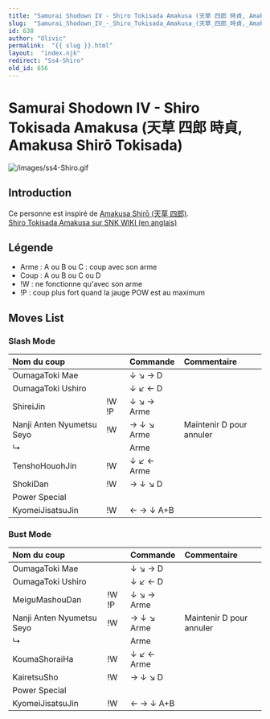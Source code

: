 ```yaml
---
title: "Samurai Shodown IV - Shiro Tokisada Amakusa (天草 四郎 時貞, Amakusa Shirō Tokisada)"
slug:  "Samurai_Shodown_IV_-_Shiro_Tokisada_Amakusa_(天草_四郎_時貞,_Amakusa_Shirō_Tokisada)"
id: 638
author: "Olivic"
permalink:  "{{ slug }}.html"
layout:  "index.njk"
redirect: "Ss4-Shiro"
old_id: 656
---
```


# Samurai Shodown IV - Shiro Tokisada Amakusa (天草 四郎 時貞, Amakusa Shirō Tokisada)

![](/images/ss4-Shiro.gif "/images/ss4-Shiro.gif")

## Introduction

Ce personne est inspiré de [Amakusa Shirō (天草
四郎)](http://en.wikipedia.org/wiki/Amakusa_Shir%C5%8D).  
[Shiro Tokisada Amakusa sur SNK WIKI (en
anglais)](http://snk.wikia.com/wiki/Shiro_Tokisada_Amakusa)

## Légende

- Arme : A ou B ou C : coup avec son arme
- Coup : A ou B ou C ou D
- !W : ne fonctionne qu'avec son arme
- !P : coup plus fort quand la jauge POW est au maximum

## Moves List

### Slash Mode

| Nom du coup               |       | Commande   | Commentaire              |
|:--------------------------|-------|:-----------|:-------------------------|
| OumagaToki Mae            |       | ↓ ↘ → D    |                          |
| OumagaToki Ushiro         |       | ↓ ↙ ← D    |                          |
| ShireiJin                 | !W !P | ↓ ↘ → Arme |                          |
| Nanji Anten Nyumetsu Seyo | !W    | → ↓ ↘ Arme | Maintenir D pour annuler |
| ↳                         |       | Arme       |                          |
| TenshoHouohJin            | !W    | ↓ ↙ ← Arme |                          |
| ShokiDan                  | !W    | → ↓ ↘ D    |                          |
| Power Special             |       |            |                          |
| KyomeiJisatsuJin          | !W    | ← → ↓ A+B  |                          |

### Bust Mode

| Nom du coup               |       | Commande   | Commentaire              |
|:--------------------------|-------|:-----------|:-------------------------|
| OumagaToki Mae            |       | ↓ ↘ → D    |                          |
| OumagaToki Ushiro         |       | ↓ ↙ ← D    |                          |
| MeiguMashouDan            | !W !P | ↓ ↘ → Arme |                          |
| Nanji Anten Nyumetsu Seyo | !W    | → ↓ ↘ Arme | Maintenir D pour annuler |
| ↳                         |       | Arme       |                          |
| KoumaShoraiHa             | !W    | ↓ ↙ ← Arme |                          |
| KairetsuSho               | !W    | → ↓ ↘ D    |                          |
| Power Special             |       |            |                          |
| KyomeiJisatsuJin          | !W    | ← → ↓ A+B  |                          |

